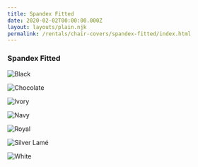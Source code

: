 ```yaml
---
title: Spandex Fitted
date: 2020-02-02T00:00:00.000Z
layout: layouts/plain.njk
permalink: /rentals/chair-covers/spandex-fitted/index.html
---
```


### Spandex Fitted

<section class="grid-container" markdown="1">

![Black](/static/img/chair-covers/02-Spandex-Fitted/Spandex-Fitted-Black-Cover.jpg "Black")

![Chocolate](/static/img/chair-covers/02-Spandex-Fitted/Spandex-Fitted-Black-Cover.jpg "Chocolate")

![Ivory](/static/img/chair-covers/02-Spandex-Fitted/Spandex-Fitted-Ivory-Cover.jpg "Ivory")

![Navy](/static/img/chair-covers/02-Spandex-Fitted/Spandex-Fitted-Navy-Cover.jpg "Navy")

![Royal](/static/img/chair-covers/02-Spandex-Fitted/Spandex-Fitted-Royal-Cover.jpg "Royal")

![Silver Lamé](/static/img/chair-covers/02-Spandex-Fitted/Spandex-Fitted-Silver-Lame-Cover.jpg "Silver Lamé")

![White](/static/img/chair-covers/02-Spandex-Fitted/Spandex-Fitted-White-Cover.jpg "White")

</section>